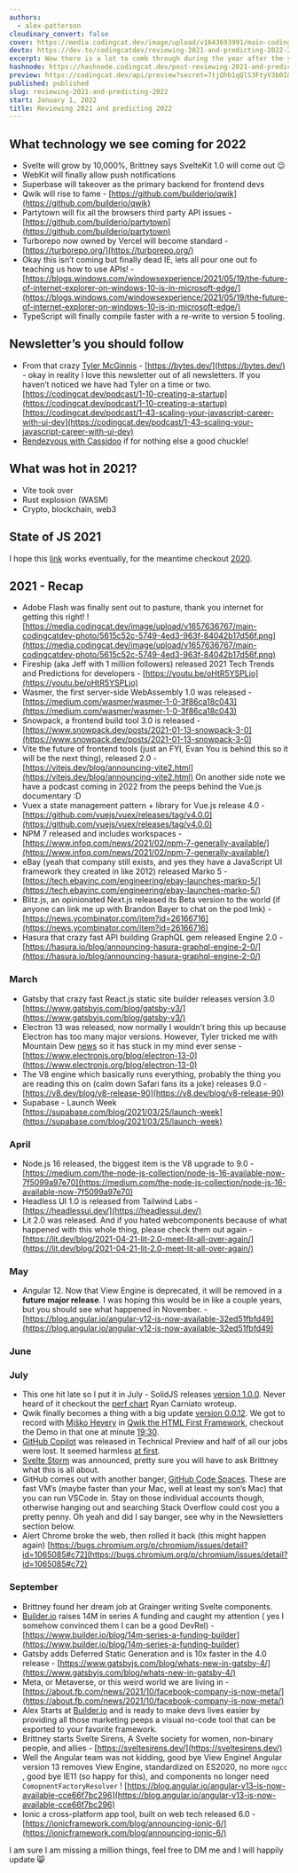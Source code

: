 ```yaml
---
authors:
  - alex-patterson
cloudinary_convert: false
cover: https://media.codingcat.dev/image/upload/v1643693991/main-codingcatdev-photo/2022_Updates_from_2021.png
devto: https://dev.to/codingcatdev/reviewing-2021-and-predicting-2022-2i9p
excerpt: Wow there is a lot to comb through during the year after the year that didn't happen. I do my best to find some good frontend updates.
hashnode: https://hashnode.codingcat.dev/post-reviewing-2021-and-predicting-2022
preview: https://codingcat.dev/api/preview?secret=7tjQhb1qQlS3FtyV3b0I&selectionType=post&selectionSlug=reviewing-2021-and-predicting-2022&_id=f53fb28fb5c74c868b68235cd1462f9d
published: published
slug: reviewing-2021-and-predicting-2022
start: January 1, 2022
title: Reviewing 2021 and predicting 2022
---
```


## What technology we see coming for 2022

- Svelte will grow by 10,000%, Brittney says SvelteKit 1.0 will come out 😉
- WebKit will finally allow push notifications
- Superbase will takeover as the primary backend for frontend devs
- Qwik will rise to fame - [https://github.com/builderio/qwik](https://github.com/builderio/qwik)
- Partytown will fix all the browsers third party API issues - [https://github.com/builderio/partytown](https://github.com/builderio/partytown)
- Turborepo now owned by Vercel will become standard - [https://turborepo.org/](https://turborepo.org/)
- Okay this isn’t coming but finally dead IE, lets all pour one out fo teaching us how to use APIs! - [https://blogs.windows.com/windowsexperience/2021/05/19/the-future-of-internet-explorer-on-windows-10-is-in-microsoft-edge/](https://blogs.windows.com/windowsexperience/2021/05/19/the-future-of-internet-explorer-on-windows-10-is-in-microsoft-edge/)
- TypeScript will finally compile faster with a re-write to version 5 tooling.

## Newsletter’s you should follow

- From that crazy [Tyler McGinnis](https://twitter.com/tylermcginnis) - [https://bytes.dev/](https://bytes.dev/) - okay in reality I love this newsletter out of all newsletters. If you haven’t noticed we have had Tyler on a time or two. [https://codingcat.dev/podcast/1-10-creating-a-startup](https://codingcat.dev/podcast/1-10-creating-a-startup) [https://codingcat.dev/podcast/1-43-scaling-your-javascript-career-with-ui-dev](https://codingcat.dev/podcast/1-43-scaling-your-javascript-career-with-ui-dev)
- [Rendezvous with Cassidoo](https://buttondown.email/cassidoo) if for nothing else a good chuckle!

## What was hot in 2021?

- Vite took over
- Rust explosion (WASM)
- Crypto, blockchain, web3

## State of JS 2021

I hope this [link](https://2021.stateofjs.com/en-US/) works eventually, for the meantime checkout [2020](https://2020.stateofjs.com/en-US/).

## 2021 - Recap

- Adobe Flash was finally sent out to pasture, thank you internet for getting this right!
  ![https://media.codingcat.dev/image/upload/v1657636767/main-codingcatdev-photo/5615c52c-5749-4ed3-963f-84042b17d56f.png](https://media.codingcat.dev/image/upload/v1657636767/main-codingcatdev-photo/5615c52c-5749-4ed3-963f-84042b17d56f.png)
- Fireship (aka Jeff with 1 million followers) released 2021 Tech Trends and Predictions for developers - [https://youtu.be/oHtR5YSPLjo](https://youtu.be/oHtR5YSPLjo)
- Wasmer, the first server-side WebAssembly 1.0 was released - [https://medium.com/wasmer/wasmer-1-0-3f86ca18c043](https://medium.com/wasmer/wasmer-1-0-3f86ca18c043)
- Snowpack, a frontend build tool 3.0 is released - [https://www.snowpack.dev/posts/2021-01-13-snowpack-3-0](https://www.snowpack.dev/posts/2021-01-13-snowpack-3-0)
- Vite the future of frontend tools (just an FYI, Evan You is behind this so it will be the next thing), released 2.0 - [https://vitejs.dev/blog/announcing-vite2.html](https://vitejs.dev/blog/announcing-vite2.html) On another side note we have a podcast coming in 2022 from the peeps behind the Vue.js documentary :D
- Vuex a state management pattern + library for Vue.js release 4.0 - [https://github.com/vuejs/vuex/releases/tag/v4.0.0](https://github.com/vuejs/vuex/releases/tag/v4.0.0)
- NPM 7 released and includes workspaces - [https://www.infoq.com/news/2021/02/npm-7-generally-available/](https://www.infoq.com/news/2021/02/npm-7-generally-available/)
- eBay (yeah that company still exists, and yes they have a JavaScript UI framework they created in like 2012) released Marko 5 - [https://tech.ebayinc.com/engineering/ebay-launches-marko-5/](https://tech.ebayinc.com/engineering/ebay-launches-marko-5/)
- Blitz.js, an opinionated Next.js released its Beta version to the world (if anyone can link me up with Brandon Bayer to chat on the pod lmk) - [https://news.ycombinator.com/item?id=26166716](https://news.ycombinator.com/item?id=26166716)
- Hasura that crazy fast API building GraphQL gem released Engine 2.0 - [https://hasura.io/blog/announcing-hasura-graphql-engine-2-0/](https://hasura.io/blog/announcing-hasura-graphql-engine-2-0/)

### March

- Gatsby that crazy fast React.js static site builder releases version 3.0 [https://www.gatsbyjs.com/blog/gatsby-v3/](https://www.gatsbyjs.com/blog/gatsby-v3/)
- Electron 13 was released, now normally I wouldn’t bring this up because Electron has too many major versions. However, Tyler tricked me with Mountain Dew [news](https://bytes.dev/archives/39) so it has stuck in my mind ever sense - [https://www.electronjs.org/blog/electron-13-0](https://www.electronjs.org/blog/electron-13-0)
- The V8 engine which basically runs everything, probably the thing you are reading this on (calm down Safari fans its a joke) releases 9.0 - [https://v8.dev/blog/v8-release-90](https://v8.dev/blog/v8-release-90)
- Supabase - Launch Week [https://supabase.com/blog/2021/03/25/launch-week](https://supabase.com/blog/2021/03/25/launch-week)

### April

- Node.js 16 released, the biggest item is the V8 upgrade to 9.0 - [https://medium.com/the-node-js-collection/node-js-16-available-now-7f5099a97e70](https://medium.com/the-node-js-collection/node-js-16-available-now-7f5099a97e70)
- Headless UI 1.0 is released from Tailwind Labs - [https://headlessui.dev/](https://headlessui.dev/)
- Lit 2.0 was released. And if you hated webcomponents because of what happened with this whole thing, please check them out again - [https://lit.dev/blog/2021-04-21-lit-2.0-meet-lit-all-over-again/](https://lit.dev/blog/2021-04-21-lit-2.0-meet-lit-all-over-again/)

### May

- Angular 12. Now that View Engine is deprecated, it will be removed in a **future major release**. I was hoping this would be in like a couple years, but you should see what happened in November. - [https://blog.angular.io/angular-v12-is-now-available-32ed51fbfd49](https://blog.angular.io/angular-v12-is-now-available-32ed51fbfd49)

### June

### July

- This one hit late so I put it in July - SolidJS releases [version 1.0.0](https://github.com/solidjs/solid/releases/tag/v1.0.0). Never heard of it checkout the [perf chart](https://javascript.plainenglish.io/javascript-frameworks-performance-comparison-2020-cd881ac21fce) Ryan Carniato wroteup.
- Qwik finally becomes a thing with a big update [version 0.0.12](https://github.com/BuilderIO/qwik/releases/tag/v0.0.12-0). We got to record with [Miško Hevery](https://twitter.com/mhevery) in [Qwik the HTML First Framework](https://codingcat.dev/podcast/1-49-qwik-the-html-first-framework), checkout the Demo in that one at minute [19:30](https://youtu.be/vmUvYC80N0Q?t=1170).
- [GitHub Copilot](https://copilot.github.com/) was released in Technical Preview and half of all our jobs were lost. It seemed harmless [at first](https://github.blog/2021-06-29-introducing-github-copilot-ai-pair-programmer/).
- [Svelte Storm](https://arronnestor.medium.com/sveltestorm-sveltes-first-ide-83ad1f1a9803) was announced, pretty sure you will have to ask Brittney what this is all about.
- GitHub comes out with another banger, [GitHub Code Spaces](https://github.blog/2021-08-11-githubs-engineering-team-moved-codespaces/). These are fast VM’s (maybe faster than your Mac, well at least my son’s Mac) that you can run VSCode in. Stay on those individual accounts though, otherwise hanging out and searching Stack Overflow could cost you a pretty penny. Oh yeah and did I say banger, see why in the Newsletters section below.
- Alert Chrome broke the web, then rolled it back (this might happen again) [https://bugs.chromium.org/p/chromium/issues/detail?id=1065085#c72](https://bugs.chromium.org/p/chromium/issues/detail?id=1065085#c72)

### September

- Brittney found her dream job at Grainger writing Svelte components.
- [Builder.io](http://builder.io/) raises 14M in series A funding and caught my attention ( yes I somehow convinced them I can be a good DevRel) - [https://www.builder.io/blog/14m-series-a-funding-builder](https://www.builder.io/blog/14m-series-a-funding-builder)
- Gatsby adds Deferred Static Generation and is 10x faster in the 4.0 release - [https://www.gatsbyjs.com/blog/whats-new-in-gatsby-4/](https://www.gatsbyjs.com/blog/whats-new-in-gatsby-4/)
- Meta, or Metaverse, or this weird world we are living in - [https://about.fb.com/news/2021/10/facebook-company-is-now-meta/](https://about.fb.com/news/2021/10/facebook-company-is-now-meta/)
- Alex Starts at [Builder.io](http://builder.io/) and is ready to make devs lives easier by providing all those marketing peeps a visual no-code tool that can be exported to your favorite framework.
- Brittney starts Svelte Sirens, A Svelte society for women, non-binary people, and allies - [https://sveltesirens.dev/](https://sveltesirens.dev/)
- Well the Angular team was not kidding, good bye View Engine! Angular version 13 removes View Engine, standardized on ES2020, no more `ngcc` , good bye IE11 (so happy for this), and components no longer need `ComopnentFactoryResolver` ! [https://blog.angular.io/angular-v13-is-now-available-cce66f7bc296](https://blog.angular.io/angular-v13-is-now-available-cce66f7bc296)
- Ionic a cross-platform app tool, built on web tech released 6.0 - [https://ionicframework.com/blog/announcing-ionic-6/](https://ionicframework.com/blog/announcing-ionic-6/)

I am sure I am missing a million things, feel free to DM me and I will happily update 😸
